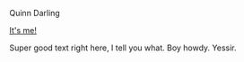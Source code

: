 Quinn Darling

[It's me!](https://static.cybre.space/media_attachments/files/004/033/967/original/01721607761c1fd4.jpg)

Super good text right here, I tell you what. Boy howdy. Yessir.
